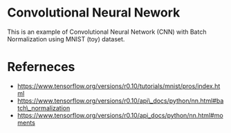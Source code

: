 # Convolutional Neural Nework 

This is an example of Convolutional Neural Network (CNN) with Batch Normalization using MNIST (toy) dataset.



# Referneces
- https://www.tensorflow.org/versions/r0.10/tutorials/mnist/pros/index.html
- https://www.tensorflow.org/versions/r0.10/api\_docs/python/nn.html#batch\_normalization
- https://www.tensorflow.org/versions/r0.10/api_docs/python/nn.html#moments



